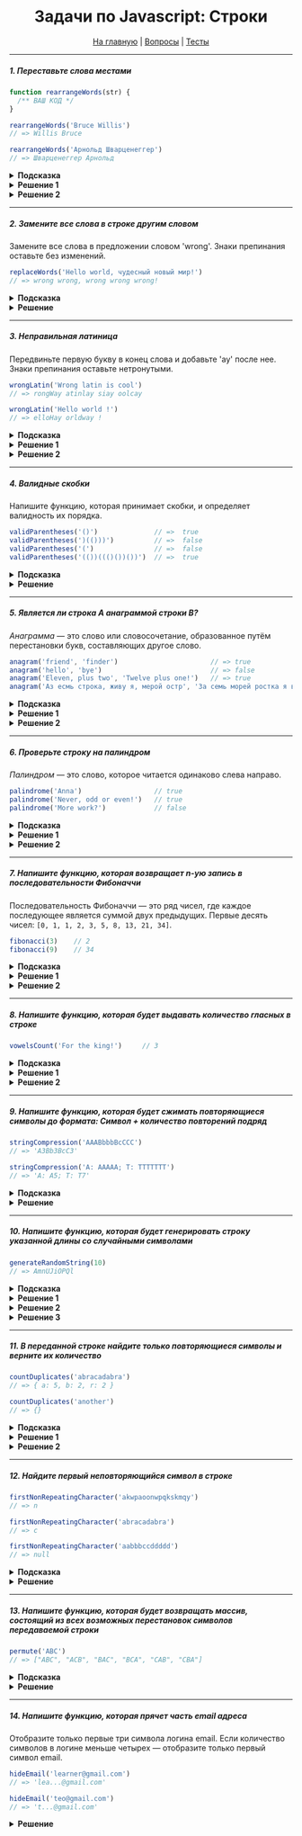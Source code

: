 <div align="center">

<h1>Задачи по Javascript: Строки</h1>

<a href="https://github.com/dollaween/javascript-tasks">На главную</a> | <a href="https://github.com/dollaween/javascript-questions">Вопросы</a> | <a href="https://github.com/dollaween/javascript-tests">Тесты</a>

</div>

---

##### 1. Переставьте слова местами
```javascript
function rearrangeWords(str) {
  /** ВАШ КОД */
}

rearrangeWords('Bruce Willis')
// => Willis Bruce

rearrangeWords('Арнольд Шварценеггер')
// => Шварценеггер Арнольд
```

<details><summary><b>Подсказка</b></summary>
<p>

Используйте такие методы массива, как `split`, `join`, `reverse`. Либо воспользуйтесь регулряными выражениями и методом `replace`.
</p>

</details>

<details><summary><b>Решение 1</b></summary>
<p>

```javascript
function rearrangeWords(str) {
  return str.split(' ').reverse().join(' ')
}
```

</p>
</details>

<details><summary><b>Решение 2</b></summary>
<p>

```javascript
function rearrangeWords(str) {
  return str.replace(/([\wА-я]+) ([\wА-я]+)/, '$2 $1')
}
```

</p>
</details>

---

##### 2. Замените все слова в строке другим словом
Замените все слова в предложении словом 'wrong'. Знаки препинания оставьте без изменений.

```javascript
replaceWords('Hello world, чудесный новый мир!')
// => wrong wrong, wrong wrong wrong!
```

<details><summary><b>Подсказка</b></summary>
<p>

С помощью регулярного выражения достаньте все слова и при помощи метода `replace` замените их на `wrong`.
</p>

</details>

<details><summary><b>Решение</b></summary>
<p>

```javascript
function replaceWords(str) {
  // Достаем слова целиком
  const regExp = /(\w+|[А-Яа-я]+)/g
  const res = str.replace(regExp, 'wrong')
}
```

</p>
</details>

---


##### 3. Неправильная латиница
Передвиньте первую букву в конец слова и добавьте 'ay' после нее. Знаки препинания оставьте нетронутыми.

```javascript
wrongLatin('Wrong latin is cool')
// => rongWay atinlay siay oolcay

wrongLatin('Hello world !')
// => elloHay orldway !
```

<details><summary><b>Подсказка</b></summary>
<p>

Воспользуйтесь регулярными выражениями и методом `replace`.

</p>
</details>

<details><summary><b>Решение 1</b></summary>
<p>

```javascript
function wrongLatin(str){
  return str.replace(/(\w)(\w*)(\s|$)/g, "\$2\$1ay\$3")
}
```

</p>
</details>

<details><summary><b>Решение 2</b></summary>
<p>

```javascript
function wrongLatin(str) {
  return str.replace(/\w+/g, (w) => {
    return w.slice(1) + w[0] + 'ay'
  })
}
```

</p>
</details>

---

##### 4. Валидные скобки
Напишите функцию, которая принимает скобки, и определяет валидность их порядка.

```javascript
validParentheses('()')              // =>  true
validParentheses(')(()))')          // =>  false
validParentheses('(')               // =>  false
validParentheses('(())((()())())')  // =>  true
```

<details><summary><b>Подсказка</b></summary>
<p>

Создайте счетчик от нуля. С помощью цикла пройдитесь по каждому символу строки и добавляйте +1 (для скобки `'('`) или -1 (для скобки `')'`). Если счетчик хоть раз стал отрицательным — возвращайте `false`. Если после перебора всей строки значение не равно нулю — возвращайте `false`.

</p>
</details>

<details><summary><b>Решение</b></summary>
<p>

```javascript
function validParentheses(parens){
  let n = 0

  for (let i = 0; i < parens.length; i++) {
    parens[i] === '(' ? n++ : n--
    if (n < 0) return false
  }

  return n === 0
}
```

</p>
</details>

---

##### 5. Является ли строка A анаграммой строки B?
*Анаграмма* — это слово или словосочетание, образованное путём перестановки букв, составляющих другое слово.

```javascript
anagram('friend', 'finder')                       // => true
anagram('hello', 'bye')                           // => false
anagram('Eleven, plus two', 'Twelve plus one!')   // => true
anagram('Аз есмь строка, живу я, мерой остр', 'За семь морей ростка я вижу рост')   // => true
```

<details><summary><b>Подсказка</b></summary>
<p>
Удалите из строки все лишние символы, приведите к единому регистру. Отсортируйте строку по алфавиту. Сделайте то же самое со второй строкой и сравните их.
</p>
</details>

<details><summary><b>Решение 1</b></summary>
<p>

```javascript
function cleanString(str) {
  return str
    .replace(/[^\wА-я]/g, '')
    .toLowerCase()
    .split('')
    .sort()
    .join('')
}

function anagram(strA, strB) {
  return cleanString(strA) === cleanString(strB)
}
```

</p>
</details>

<details><summary><b>Решение 2</b></summary>
<p>

```javascript
function buildCharObj(str) {
  const charObj = {}
  str = str.replace(/[^\wА-я+]/g, '').toLowerCase()
  for (let char of str) {
    charObj[char] = charObj[char] + 1 || 1
  }
  return charObj
}

function anagram(strA, strB) {
  const aCharObj = buildCharObj(strA)
  const bCharObj = buildCharObj(strB)

  if (Object.keys(aCharObj).length !== Object.keys(bCharObj).length) {
    return false
  }

  for (let char in aCharObj) {
    if (aCharObj[char] !== bCharObj[char]) {
      return false
    }
  }

  return true
}
```

</p>
</details>

---

##### 6. Проверьте строку на палиндром
*Палиндром* — это слово, которое читается одинаково слева направо.

```javascript
palindrome('Anna')                  // true
palindrome('Never, odd or even!')   // true
palindrome('More work?')            // false
```

<details><summary><b>Подсказка</b></summary>
<p>
Удалите из строки все лишние символы, приведите слова к единому регистру. Сравните получившуюся строку с ней же, но в обратном порядке.
</p>
</details>

<details><summary><b>Решение 1</b></summary>
<p>

```javascript
function palindrome(str) {
  str = str.replace(/[\W]/g, '').toLowerCase()
  return str === str.split('').reverse().join('')
}
```

</p>
</details>

<details><summary><b>Решение 2</b></summary>
<p>

```javascript
function palindrome(str) {
  str = str.replace(/[\W]/g, '').toLowerCase()
  const length = str.length
  for (let i = 0; i <= length / 2; i++) {
    if (str[i] !== str[length - 1 - i]) {
      return false
    }
  }
  return true
}
```

</p>
</details>

---

##### 7. Напишите функцию, которая возвращает n-ую запись в последовательности Фибоначчи

Последовательность Фибоначчи — это ряд чисел, где каждое последующее является суммой двух предыдущих. Первые десять чисел: `[0, 1, 1, 2, 3, 5, 8, 13, 21, 34]`.

```javascript
fibonacci(3)    // 2
fibonacci(9)    // 34
```

<details><summary><b>Подсказка</b></summary>
<p>

Создайте массив состоящий из первых двух чисел последовательности Фибоначчи. При помощи цикла от 2 до N (нужное значение) в каждой итерации добавляйте в конец массива число, равное сумме двух последних чисел массива.

</p>
</details>

<details><summary><b>Решение 1</b></summary>
<p>

```javascript
function fibonacci(num) {
  const result = [0, 1]

  for (let i = 2; i <= num; i++) {
    result.push(result[i - 1] + result[i - 2])
  }

  return result[num]
}
```

</p>
</details>

<details><summary><b>Решение 2</b></summary>
<p>

Работает очень медленно:

```javascript
function fibonacci(num) {
  if (num < 2) {
    return num
  }
  return fibonacci(num - 1) + fibonacci(num - 2)
}
```

</p>
</details>

---

##### 8. Напишите функцию, которая будет выдавать количество гласных в строке

```javascript
vowelsCount('For the king!')     // 3
```

<details><summary><b>Подсказка</b></summary>
<p>

Вариант 1: Создайте массив с гласными и счетчик от нуля. С помощью цикла, пройдитесь по всем символам строки. Если символ совпадает с одним из массива с гласными — добавляйте счетчику +1.

Вариант 2: Воспользуйтесь регулярным выражением и методом `match`.

</p>
</details>

<details><summary><b>Решение 1</b></summary>
<p>

```javascript
function findVowels(str) {
  let count = 0
  const vowels = ['a', 'e', 'i', 'o', 'u']

  for (let char of str.toLowerCase()) {
    if (vowels.includes(char)) {
      count++;
    }
  }

  return count
}
```

</p>
</details>

<details><summary><b>Решение 2</b></summary>
<p>

```javascript
function findVowels(str) {
  return str.match(/[aeiou]/gi).length || 0
}
```

</p>
</details>

---

##### 9. Напишите функцию, которая будет сжимать повторяющиеся символы до формата: Символ + количество повторений подряд

```javascript
stringCompression('AAABbbbBcCCC')
// => 'A3Bb3BcC3'

stringCompression('A: AAAAA; T: TTTTTTT')
// => 'A: A5; T: T7'
```

<details><summary><b>Подсказка</b></summary>
<p>

С помощью регулярного выражения найдите в строке символы, повторяющиеся два или более раз. Воспользуйтесь методом `replace`, чтобы заменить найденные символы.

</p>
</details>

<details><summary><b>Решение</b></summary>
<p>

```javascript
function stringCompression() {
  const regexp = /(.)\1+/g
  return str.replace(regexp, (letters, letter) => letter + letters.length)
}
```

</p>
</details>

---

##### 10. Напишите функцию, которая будет генерировать строку указанной длины со случайными символами

```javascript
generateRandomString(10)
// => AmnUJiOPQl
```

<details><summary><b>Подсказка</b></summary>
<p>

Составьте список нужных символов. Для генерации случайного символа из списка воспользуйтесь методами `charAt`, `Math.floor` и `Math.random`.

</p>
</details>

<details><summary><b>Решение 1</b></summary>
<p>

```javascript
function generateRandomString(length) {
  let result = ''
  let characters = 'ABCDEFGHIJKLMNOPQRSTUVWXYZabcdefghijklmnopqrstuvwxyz0123456789'
  let charactersLength = characters.length

  for (let i = 0; i < length; i++) {
    result += characters.charAt(Math.floor(Math.random() * charactersLength))
  }

  return result
}
```

</p>
</details>

<details><summary><b>Решение 2</b></summary>
<p>

```javascript
function dec2hex (dec) {
  return dec.toString(16).padStart(2, "0")
}

function generateRandomString(length){
  let arr = new Uint8Array((length || 40) / 2)
  window.crypto.getRandomValues(arr)
  return Array.from(arr, dec2hex).join('')
}
```

</p>
</details>

<details><summary><b>Решение 3</b></summary>
<p>

Решение для строк в которых содержится не более 11 символов.
```javascript
function generateRandomString(length){
  return Math.random().toString(36).substr(2, length)
}
```

</p>
</details>

---

##### 11. В переданной строке найдите только повторяющиеся символы и верните их количество

```javascript
countDuplicates('abracadabra')
// => { a: 5, b: 2, r: 2 }

countDuplicates('another')
// => {}
```

<details><summary><b>Подсказка</b></summary>
<p>

Создайте пустой объект. Пройдитесь по каждому символу строки: если в объекте не содержится итерируемого символа — добавьте его со значением 1, иначе увеличьте количество на единицу.

</p>
</details>

<details><summary><b>Решение 1</b></summary>
<p>

```javascript
function countDuplicates() {
  let obj = {}

  for (let i = 0; i < str.length; i++) {
    obj[str[i]] = Object.keys(obj).includes(str[i])
      ? obj[str[i]] + 1
      : 1
  }

  for (key in obj) {
    if (obj.hasOwnProperty(key) && obj[key] === 1) {
      delete obj[key]
    }
  }

  return obj
}
```

</p>
</details>

<details><summary><b>Решение 2</b></summary>
<p>

```javascript
function countDuplicates() {
  let result = {}

  let arr = str
    .toLowerCase()
    .split('')
    .sort()
    .join('')
    .match(/(.)\1+/g)

  arr && arr.forEach(element => {
    result[element[0]] = element.length
  });

  return result
}
```

</p>
</details>

---

##### 12. Найдите первый неповторяющийся символ в строке

```javascript
firstNonRepeatingCharacter('akwpaoonwpqkskmqy')
// => n

firstNonRepeatingCharacter('abracadabra')
// => c

firstNonRepeatingCharacter('aabbbccddddd')
// => null
```

<details><summary><b>Подсказка</b></summary>
<p>

Попробуйте использовать метод `str.indexOf()`.

</p>
</details>

<details><summary><b>Решение</b></summary>
<p>

`str.indexOf()` возвращает индекс первого вхождения указанного значения в строке или `-1`, если значение не найдено. Проверяем вхождение значения, начиная от следующего (`i + 1`) — если не найдено, то значит символ уникален.
```javascript
function firstNonRepeatingCharacter(str) {
  for (let i = 0; i < str.length; i++) {
    let char = str[i]
    if (str.indexOf(char) === i && str.indexOf(char, i + 1) === -1) {
      return char
    }
  }

  return null
}
```

</p>
</details>

---

##### 13. Напишите функцию, которая будет возвращать массив, состоящий из всех возможных перестановок символов передаваемой строки

```javascript
permute('ABC')
// => ["ABC", "ACB", "BAC", "BCA", "CAB", "CBA"]
```

<details><summary><b>Подсказка</b></summary>
<p>

Используйте рекурсию: передавайте в рекурсию каждый раз всё более и более обрезанную версию строки, соединяя на выходе текущий символ с результатами перестановок из рекурсии.

</p>
</details>

<details><summary><b>Решение</b></summary>
<p>

```javascript
function permute() {
  if (str.length < 2) return str

  // Массив будет хранить наши перестановки
  let permutations = []

  for (let i = 0; i < str.length; i++) {
    let char = str[i]

    // Не итерируем текущий символ
    if (str.indexOf(char) !== i)
      continue

    // Обрезаем строку
    let remainingString = str.slice(0, i) + str.slice(i + 1, str.length)

    // Объединяем результат рекурсии с текущим символом
    for (let subPermutation of second(remainingString))
      permutations.push(char + subPermutation)
  }

  return permutations
}
```

</p>
</details>

---

##### 14. Напишите функцию, которая прячет часть email адреса
Отобразите только первые три символа логина email. Если количество символов в логине меньше четырех — отобразите только первый символ email.

```javascript
hideEmail('learner@gmail.com')
// => 'lea...@gmail.com'

hideEmail('teo@gmail.com')
// => 't...@gmail.com'
```

<details><summary><b>Решение</b></summary>
<p>

```javascript
function hideEmail(str) {
  const parts = str.split('@')
  return parts[0].slice(0, parts[0].length < 4 ? 1 : 3) + '...@' + parts[1]
}
```

</p>
</details>
